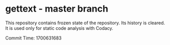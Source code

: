 # gettext - master branch

This repository contains frozen state of the repository.
Its history is cleared. It is used only for static code
analysis with Codacy.

Commit Time: 1700631683